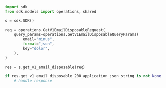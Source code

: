 <!-- Start SDK Example Usage -->
```python
import sdk
from sdk.models import operations, shared

s = sdk.SDK()
    
req = operations.GetV1EmailDisposableRequest(
    query_params=operations.GetV1EmailDisposableQueryParams(
        email="minus",
        format="json",
        key="dolor",
    ),
)
    
res = s.get_v1_email_disposable(req)

if res.get_v1_email_disposable_200_application_json_string is not None:
    # handle response
```
<!-- End SDK Example Usage -->